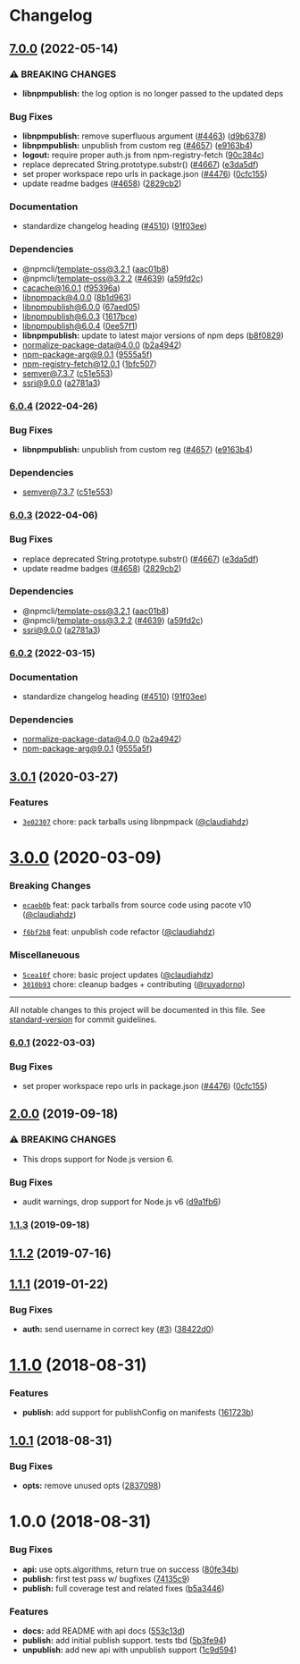 # Changelog

## [7.0.0](https://github.com/sthagen/npm-cli/compare/libnpmpublish-v6.0.4...libnpmpublish-v7.0.0) (2022-05-14)


### ⚠ BREAKING CHANGES

* **libnpmpublish:** the log option is no longer passed to the updated deps

### Bug Fixes

* **libnpmpublish:** remove superfluous argument ([#4463](https://github.com/sthagen/npm-cli/issues/4463)) ([d9b6378](https://github.com/sthagen/npm-cli/commit/d9b63784dbef50c5b3a7bd62ba5df1aaa45133fc))
* **libnpmpublish:** unpublish from custom reg ([#4657](https://github.com/sthagen/npm-cli/issues/4657)) ([e9163b4](https://github.com/sthagen/npm-cli/commit/e9163b48d8e46a80d2a4cc98c492b94dfa152cb8))
* **logout:** require proper auth.js from npm-registry-fetch ([90c384c](https://github.com/sthagen/npm-cli/commit/90c384ccccac32c80c481a04c438cbcbea82539c))
* replace deprecated String.prototype.substr() ([#4667](https://github.com/sthagen/npm-cli/issues/4667)) ([e3da5df](https://github.com/sthagen/npm-cli/commit/e3da5df4152fbe547f7871547165328e1bf06262))
* set proper workspace repo urls in package.json ([#4476](https://github.com/sthagen/npm-cli/issues/4476)) ([0cfc155](https://github.com/sthagen/npm-cli/commit/0cfc155db5f11ce23419e440111d99a63bf39754))
* update readme badges ([#4658](https://github.com/sthagen/npm-cli/issues/4658)) ([2829cb2](https://github.com/sthagen/npm-cli/commit/2829cb28a432b5ff7beeeb3bf3e7e2e174c1121d))


### Documentation

* standardize changelog heading ([#4510](https://github.com/sthagen/npm-cli/issues/4510)) ([91f03ee](https://github.com/sthagen/npm-cli/commit/91f03ee618bc635f9cfbded735fe98bbfa9d643f))


### Dependencies

* @npmcli/template-oss@3.2.1 ([aac01b8](https://github.com/sthagen/npm-cli/commit/aac01b89caf6336a2eb34d696296303cdadd5c08))
* @npmcli/template-oss@3.2.2 ([#4639](https://github.com/sthagen/npm-cli/issues/4639)) ([a59fd2c](https://github.com/sthagen/npm-cli/commit/a59fd2cb863245fce56f96c90ac854e62c5c4d6f))
* cacache@16.0.1 ([f95396a](https://github.com/sthagen/npm-cli/commit/f95396a033b75e2a3e9aa83f0b06c527641027a4))
* libnpmpack@4.0.0 ([8b1d963](https://github.com/sthagen/npm-cli/commit/8b1d9636ad2374254263d154f2b4ca8ea6416f4c))
* libnpmpublish@6.0.0 ([67aed05](https://github.com/sthagen/npm-cli/commit/67aed05429163fc120e05e6fb15f8f3cd9c6ef22))
* libnpmpublish@6.0.3 ([1617bce](https://github.com/sthagen/npm-cli/commit/1617bce61663a743435d162b003d3b99376d426f))
* libnpmpublish@6.0.4 ([0ee57f1](https://github.com/sthagen/npm-cli/commit/0ee57f1492893da84686f4340feeb0469fb751f8))
* **libnpmpublish:** update to latest major versions of npm deps ([b8f0829](https://github.com/sthagen/npm-cli/commit/b8f082950667d7f6aee46f13a958c465dd9d68f6))
* normalize-package-data@4.0.0 ([b2a4942](https://github.com/sthagen/npm-cli/commit/b2a494283f45a25d1b87bc40bf2d68812871e89c))
* npm-package-arg@9.0.1 ([9555a5f](https://github.com/sthagen/npm-cli/commit/9555a5f1d135aa1b8f7374273403efe41e99ee26))
* npm-registry-fetch@12.0.1 ([1bfc507](https://github.com/sthagen/npm-cli/commit/1bfc507f2a5afa02f04d4dea2fc6d151d4fef3ac))
* semver@7.3.7 ([c51e553](https://github.com/sthagen/npm-cli/commit/c51e553a32315e4f1b703ca9030eb7ade91d1a85))
* ssri@9.0.0 ([a2781a3](https://github.com/sthagen/npm-cli/commit/a2781a367d62328d7f870de878f1b63d66593f4f))

### [6.0.4](https://github.com/npm/cli/compare/libnpmpublish-v6.0.3...libnpmpublish-v6.0.4) (2022-04-26)


### Bug Fixes

* **libnpmpublish:** unpublish from custom reg ([#4657](https://github.com/npm/cli/issues/4657)) ([e9163b4](https://github.com/npm/cli/commit/e9163b48d8e46a80d2a4cc98c492b94dfa152cb8))


### Dependencies

* semver@7.3.7 ([c51e553](https://github.com/npm/cli/commit/c51e553a32315e4f1b703ca9030eb7ade91d1a85))

### [6.0.3](https://github.com/npm/cli/compare/libnpmpublish-v6.0.2...libnpmpublish-v6.0.3) (2022-04-06)


### Bug Fixes

* replace deprecated String.prototype.substr() ([#4667](https://github.com/npm/cli/issues/4667)) ([e3da5df](https://github.com/npm/cli/commit/e3da5df4152fbe547f7871547165328e1bf06262))
* update readme badges ([#4658](https://github.com/npm/cli/issues/4658)) ([2829cb2](https://github.com/npm/cli/commit/2829cb28a432b5ff7beeeb3bf3e7e2e174c1121d))


### Dependencies

* @npmcli/template-oss@3.2.1 ([aac01b8](https://github.com/npm/cli/commit/aac01b89caf6336a2eb34d696296303cdadd5c08))
* @npmcli/template-oss@3.2.2 ([#4639](https://github.com/npm/cli/issues/4639)) ([a59fd2c](https://github.com/npm/cli/commit/a59fd2cb863245fce56f96c90ac854e62c5c4d6f))
* ssri@9.0.0 ([a2781a3](https://github.com/npm/cli/commit/a2781a367d62328d7f870de878f1b63d66593f4f))

### [6.0.2](https://www.github.com/npm/cli/compare/libnpmpublish-v6.0.1...libnpmpublish-v6.0.2) (2022-03-15)


### Documentation

* standardize changelog heading ([#4510](https://www.github.com/npm/cli/issues/4510)) ([91f03ee](https://www.github.com/npm/cli/commit/91f03ee618bc635f9cfbded735fe98bbfa9d643f))


### Dependencies

* normalize-package-data@4.0.0 ([b2a4942](https://www.github.com/npm/cli/commit/b2a494283f45a25d1b87bc40bf2d68812871e89c))
* npm-package-arg@9.0.1 ([9555a5f](https://www.github.com/npm/cli/commit/9555a5f1d135aa1b8f7374273403efe41e99ee26))

## [3.0.1](https://github.com/npm/libnpmpublish/compare/v3.0.0...v3.0.1) (2020-03-27)

### Features

* [`3e02307`](https://github.com/npm/libnpmpublish/commit/3e02307) chore: pack tarballs using libnpmpack ([@claudiahdz](https://github.com/claudiahdz))

<a name="3.0.0"></a>
# [3.0.0](https://github.com/npm/libnpmpublish/compare/v2.0.0...v3.0.0) (2020-03-09)

### Breaking Changes

* [`ecaeb0b`](https://github.com/npm/libnpmpublish/commit/ecaeb0b) feat: pack tarballs from source code using pacote v10 ([@claudiahdz](https://github.com/claudiahdz))

* [`f6bf2b8`](https://github.com/npm/libnpmpublish/commit/f6bf2b8) feat: unpublish code refactor ([@claudiahdz](https://github.com/claudiahdz))

### Miscellaneuous

* [`5cea10f`](https://github.com/npm/libnpmpublish/commit/5cea10f) chore: basic project updates ([@claudiahdz](https://github.com/claudiahdz))
* [`3010b93`](https://github.com/npm/libnpmpublish/commit/3010b93) chore: cleanup badges + contributing ([@ruyadorno](https://github.com/ruyadorno))

---

All notable changes to this project will be documented in this file. See [standard-version](https://github.com/conventional-changelog/standard-version) for commit guidelines.

### [6.0.1](https://www.github.com/npm/cli/compare/libnpmpublish-vlibnpmpublish@6.0.0...libnpmpublish-v6.0.1) (2022-03-03)


### Bug Fixes

* set proper workspace repo urls in package.json ([#4476](https://www.github.com/npm/cli/issues/4476)) ([0cfc155](https://www.github.com/npm/cli/commit/0cfc155db5f11ce23419e440111d99a63bf39754))

## [2.0.0](https://github.com/npm/libnpmpublish/compare/v1.1.3...v2.0.0) (2019-09-18)


### ⚠ BREAKING CHANGES

* This drops support for Node.js version 6.

### Bug Fixes

* audit warnings, drop support for Node.js v6 ([d9a1fb6](https://github.com/npm/libnpmpublish/commit/d9a1fb6))

### [1.1.3](https://github.com/npm/libnpmpublish/compare/v1.1.2...v1.1.3) (2019-09-18)

<a name="1.1.2"></a>
## [1.1.2](https://github.com/npm/libnpmpublish/compare/v1.1.1...v1.1.2) (2019-07-16)



<a name="1.1.1"></a>
## [1.1.1](https://github.com/npm/libnpmpublish/compare/v1.1.0...v1.1.1) (2019-01-22)


### Bug Fixes

* **auth:** send username in correct key ([#3](https://github.com/npm/libnpmpublish/issues/3)) ([38422d0](https://github.com/npm/libnpmpublish/commit/38422d0))



<a name="1.1.0"></a>
# [1.1.0](https://github.com/npm/libnpmpublish/compare/v1.0.1...v1.1.0) (2018-08-31)


### Features

* **publish:** add support for publishConfig on manifests ([161723b](https://github.com/npm/libnpmpublish/commit/161723b))



<a name="1.0.1"></a>
## [1.0.1](https://github.com/npm/libnpmpublish/compare/v1.0.0...v1.0.1) (2018-08-31)


### Bug Fixes

* **opts:** remove unused opts ([2837098](https://github.com/npm/libnpmpublish/commit/2837098))



<a name="1.0.0"></a>
# 1.0.0 (2018-08-31)


### Bug Fixes

* **api:** use opts.algorithms, return true on success ([80fe34b](https://github.com/npm/libnpmpublish/commit/80fe34b))
* **publish:** first test pass w/ bugfixes ([74135c9](https://github.com/npm/libnpmpublish/commit/74135c9))
* **publish:** full coverage test and related fixes ([b5a3446](https://github.com/npm/libnpmpublish/commit/b5a3446))


### Features

* **docs:** add README with api docs ([553c13d](https://github.com/npm/libnpmpublish/commit/553c13d))
* **publish:** add initial publish support. tests tbd ([5b3fe94](https://github.com/npm/libnpmpublish/commit/5b3fe94))
* **unpublish:** add new api with unpublish support ([1c9d594](https://github.com/npm/libnpmpublish/commit/1c9d594))

